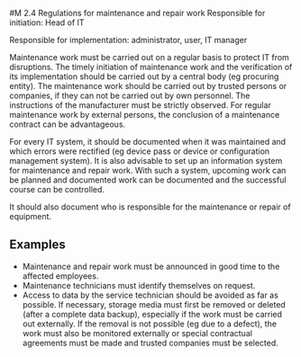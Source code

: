 #M 2.4 Regulations for maintenance and repair work
Responsible for initiation: Head of IT

Responsible for implementation: administrator, user, IT manager

Maintenance work must be carried out on a regular basis to protect IT from disruptions. The timely initiation of maintenance work and the verification of its implementation should be carried out by a central body (eg procuring entity). The maintenance work should be carried out by trusted persons or companies, if they can not be carried out by own personnel. The instructions of the manufacturer must be strictly observed. For regular maintenance work by external persons, the conclusion of a maintenance contract can be advantageous.

For every IT system, it should be documented when it was maintained and which errors were rectified (eg device pass or device or configuration management system). It is also advisable to set up an information system for maintenance and repair work. With such a system, upcoming work can be planned and documented work can be documented and the successful course can be controlled.

It should also document who is responsible for the maintenance or repair of equipment.



## Examples 
* Maintenance and repair work must be announced in good time to the affected employees.
* Maintenance technicians must identify themselves on request.
* Access to data by the service technician should be avoided as far as possible. If necessary, storage media must first be removed or deleted (after a complete data backup), especially if the work must be carried out externally. If the removal is not possible (eg due to a defect), the work must also be monitored externally or special contractual agreements must be made and trusted companies must be selected.




